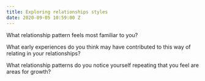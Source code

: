 ```yaml
---
title: Exploring relationships styles
date: 2020-09-05 10:59:00 Z
---
```


What relationship pattern feels most familiar to you? 




What early experiences do you think may have contributed to this way of relating in your relationships? 




What relationship patterns do you notice yourself repeating that you feel are areas for growth? 